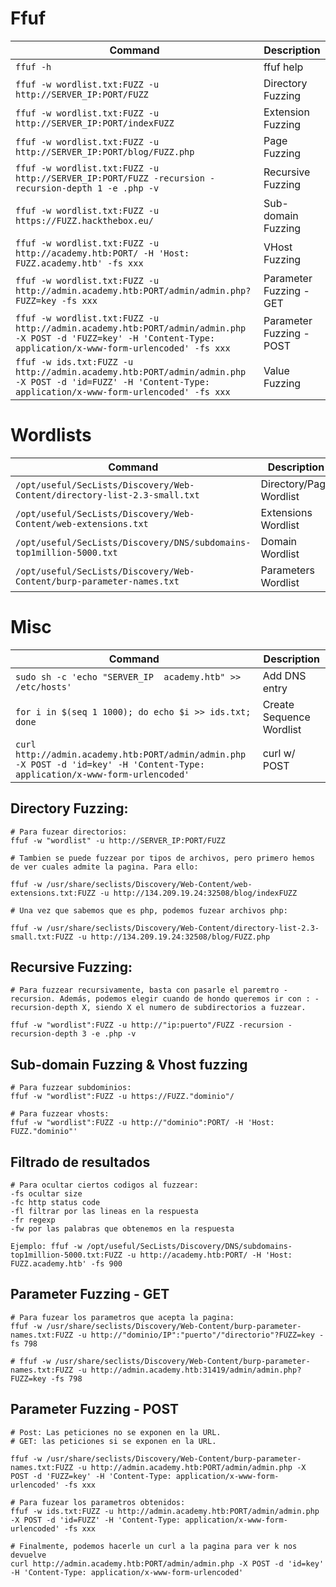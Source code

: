 # Ffuf

| **Command**   | **Description**   |
| --------------|-------------------|
| `ffuf -h` | ffuf help |
| `ffuf -w wordlist.txt:FUZZ -u http://SERVER_IP:PORT/FUZZ` | Directory Fuzzing |
| `ffuf -w wordlist.txt:FUZZ -u http://SERVER_IP:PORT/indexFUZZ` | Extension Fuzzing |
| `ffuf -w wordlist.txt:FUZZ -u http://SERVER_IP:PORT/blog/FUZZ.php` | Page Fuzzing |
| `ffuf -w wordlist.txt:FUZZ -u http://SERVER_IP:PORT/FUZZ -recursion -recursion-depth 1 -e .php -v` | Recursive Fuzzing |
| `ffuf -w wordlist.txt:FUZZ -u https://FUZZ.hackthebox.eu/` | Sub-domain Fuzzing |
| `ffuf -w wordlist.txt:FUZZ -u http://academy.htb:PORT/ -H 'Host: FUZZ.academy.htb' -fs xxx` | VHost Fuzzing |
| `ffuf -w wordlist.txt:FUZZ -u http://admin.academy.htb:PORT/admin/admin.php?FUZZ=key -fs xxx` | Parameter Fuzzing - GET |
| `ffuf -w wordlist.txt:FUZZ -u http://admin.academy.htb:PORT/admin/admin.php -X POST -d 'FUZZ=key' -H 'Content-Type: application/x-www-form-urlencoded' -fs xxx` | Parameter Fuzzing - POST |
| `ffuf -w ids.txt:FUZZ -u http://admin.academy.htb:PORT/admin/admin.php -X POST -d 'id=FUZZ' -H 'Content-Type: application/x-www-form-urlencoded' -fs xxx` | Value Fuzzing |  

# Wordlists

| **Command**   | **Description**   |
| --------------|-------------------|
| `/opt/useful/SecLists/Discovery/Web-Content/directory-list-2.3-small.txt` | Directory/Page Wordlist |
| `/opt/useful/SecLists/Discovery/Web-Content/web-extensions.txt` | Extensions Wordlist |
| `/opt/useful/SecLists/Discovery/DNS/subdomains-top1million-5000.txt` | Domain Wordlist |
| `/opt/useful/SecLists/Discovery/Web-Content/burp-parameter-names.txt` | Parameters Wordlist |

# Misc

| **Command**   | **Description**   |
| --------------|-------------------|
| `sudo sh -c 'echo "SERVER_IP  academy.htb" >> /etc/hosts'` | Add DNS entry |
| `for i in $(seq 1 1000); do echo $i >> ids.txt; done` | Create Sequence Wordlist |
| `curl http://admin.academy.htb:PORT/admin/admin.php -X POST -d 'id=key' -H 'Content-Type: application/x-www-form-urlencoded'` | curl w/ POST |

## Directory Fuzzing:

```shell
# Para fuzear directorios: 
ffuf -w "wordlist" -u http://SERVER_IP:PORT/FUZZ

# Tambien se puede fuzzear por tipos de archivos, pero primero hemos de ver cuales admite la pagina. Para ello:

ffuf -w /usr/share/seclists/Discovery/Web-Content/web-extensions.txt:FUZZ -u http://134.209.19.24:32508/blog/indexFUZZ

# Una vez que sabemos que es php, podemos fuzear archivos php:

ffuf -w /usr/share/seclists/Discovery/Web-Content/directory-list-2.3-small.txt:FUZZ -u http://134.209.19.24:32508/blog/FUZZ.php
```

## Recursive Fuzzing:

```shell
# Para fuzzear recursivamente, basta con pasarle el paremtro -recursion. Además, podemos elegir cuando de hondo queremos ir con : -recursion-depth X, siendo X el numero de subdirectorios a fuzzear.

ffuf -w "wordlist":FUZZ -u http://"ip:puerto"/FUZZ -recursion -recursion-depth 3 -e .php -v
```

##  Sub-domain Fuzzing & Vhost fuzzing

```shell
# Para fuzzear subdominios: 
ffuf -w "wordlist":FUZZ -u https://FUZZ."dominio"/

# Para fuzzear vhosts:
ffuf -w "wordlist":FUZZ -u http://"dominio":PORT/ -H 'Host: FUZZ."dominio"'
```

## Filtrado de resultados

```shell
# Para ocultar ciertos codigos al fuzzear:
-fs ocultar size
-fc http status code
-fl filtrar por las lineas en la respuesta
-fr regexp
-fw por las palabras que obtenemos en la respuesta

Ejemplo: ffuf -w /opt/useful/SecLists/Discovery/DNS/subdomains-top1million-5000.txt:FUZZ -u http://academy.htb:PORT/ -H 'Host: FUZZ.academy.htb' -fs 900
```

## Parameter Fuzzing - GET

```shell
# Para fuzear los parametros que acepta la pagina:
ffuf -w /usr/share/seclists/Discovery/Web-Content/burp-parameter-names.txt:FUZZ -u http://"dominio/IP":"puerto"/"directorio"?FUZZ=key -fs 798

# ffuf -w /usr/share/seclists/Discovery/Web-Content/burp-parameter-names.txt:FUZZ -u http://admin.academy.htb:31419/admin/admin.php?FUZZ=key -fs 798

```

## Parameter Fuzzing - POST

```shell
# Post: Las peticiones no se exponen en la URL. 
# GET: las peticiones si se exponen en la URL. 

ffuf -w /usr/share/seclists/Discovery/Web-Content/burp-parameter-names.txt:FUZZ -u http://admin.academy.htb:PORT/admin/admin.php -X POST -d 'FUZZ=key' -H 'Content-Type: application/x-www-form-urlencoded' -fs xxx

# Para fuzear los parametros obtenidos:
ffuf -w ids.txt:FUZZ -u http://admin.academy.htb:PORT/admin/admin.php -X POST -d 'id=FUZZ' -H 'Content-Type: application/x-www-form-urlencoded' -fs xxx

# Finalmente, podemos hacerle un curl a la pagina para ver k nos devuelve
curl http://admin.academy.htb:PORT/admin/admin.php -X POST -d 'id=key' -H 'Content-Type: application/x-www-form-urlencoded'
```